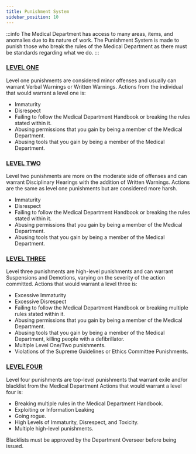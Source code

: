 ```yaml
---
title: Punishment System
sidebar_position: 10
---
```


:::info
The Medical Department has access to many areas, items, and anomalies due to its nature of work. The Punishment System is made to punish those who break the rules of the Medical Department as there must be standards regarding what we do.
:::

### <ins>LEVEL ONE</ins>
Level one punishments are considered minor offenses and usually can warrant Verbal Warnings or Written Warnings. Actions from the individual that would warrant a level one is:

- Immaturity
- Disrespect
- Failing to follow the Medical Department Handbook or breaking the rules stated within it.
- Abusing permissions that you gain by being a member of the Medical Department.
- Abusing tools that you gain by being a member of the Medical Department.

### <ins>LEVEL TWO</ins>
Level two punishments are more on the moderate side of offenses and can warrant Disciplinary Hearings with the addition of Written Warnings. Actions are the same as level one punishments but are considered more harsh.

- Immaturity
- Disrespect
- Failing to follow the Medical Department Handbook or breaking the rules stated within it.
- Abusing permissions that you gain by being a member of the Medical Department.
- Abusing tools that you gain by being a member of the Medical Department.

### <ins>LEVEL THREE</ins>
Level three punishments are high-level punishments and can warrant Suspensions and Demotions, varying on the severity of the action committed. Actions that would warrant a level three is:

- Excessive Immaturity
- Excessive Disrespect
- Failing to follow the Medical Department Handbook or breaking multiple rules stated within it.
- Abusing permissions that you gain by being a member of the Medical Department.
- Abusing tools that you gain by being a member of the Medical Department, killing people with a defibrillator.
- Multiple Level One/Two punishments.
- Violations of the Supreme Guidelines or Ethics Committee Punishments.

### <ins>LEVEL FOUR</ins>
Level four punishments are top-level punishments that warrant exile and/or blacklist from the Medical Department Actions that would warrant a level four is:

- Breaking multiple rules in the Medical Department Handbook.
- Exploiting or Information Leaking
- Going rogue.
- High Levels of Immaturity, Disrespect, and Toxicity.
- Multiple high-level punishments.

Blacklists must be approved by the Department Overseer before being issued.